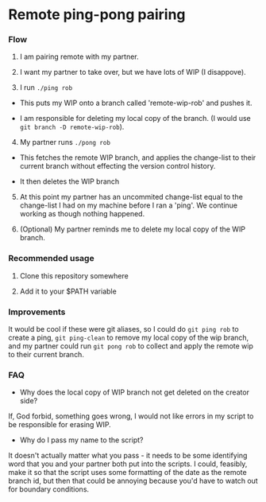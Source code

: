 # Remote ping-pong pairing

### Flow

1. I am pairing remote with my partner.

2. I want my partner to take over, but we have lots of WIP (I disappove).

3. I run `./ping rob`

- This puts my WIP onto a branch called 'remote-wip-rob' and pushes it.

- I am responsible for deleting my local copy of the branch. (I would use `git branch -D remote-wip-rob`).

4. My partner runs `./pong rob`

- This fetches the remote WIP branch, and applies the change-list to their
  current branch without effecting the version control history.

- It then deletes the WIP branch

5. At this point my partner has an uncommited change-list equal to the
   change-list I had on my machine before I ran a 'ping'. We continue
   working as though nothing happened.

6. (Optional) My partner reminds me to delete my local copy of the WIP branch.

### Recommended usage

1. Clone this repository somewhere

2. Add it to your $PATH variable

### Improvements

It would be cool if these were git aliases, so I could do `git ping rob` to create a ping, `git ping-clean` to remove my local copy of the wip branch, and my partner could run `git pong rob` to collect and apply the remote wip to their current branch.

### FAQ

-  Why does the local copy of WIP branch not get deleted on the creator side?

If, God forbid, something goes wrong, I would not like errors in my script to be
responsible for erasing WIP.

- Why do I pass my name to the script?

It doesn't actually matter what you pass - it needs to be some identifying word
that you and your partner both put into the scripts. I could, feasibly, make it
so that the script uses some formatting of the date as the remote branch id, but
then that could be annoying because you'd have to watch out for boundary conditions.
